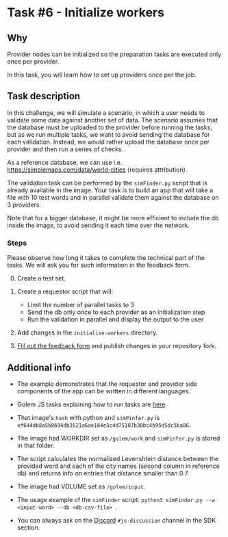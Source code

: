 
# Task #6 - Initialize workers

## Why

Provider nodes can be initialized so the preparation tasks are executed only once per provider.

In this task, you will learn how to set up providers once per the job. 

## Task description

In this challenge, we will simulate a scenario, in which a user needs to validate some data against another set of data. The scenario assumes that the database must be uploaded to the provider before running the tasks, but as we run multiple tasks, we want to avoid sending the database for each validation. Instead, we would rather upload the database once per provider and then run a series of checks.

As a reference database, we can use i.e. https://simplemaps.com/data/world-cities (requires attribution). 

The validation task can be performed by the `simFinder.py` script that is already available in the image. Your task is to build an app that will take a file with 10 test words and in parallel validate them against the database on 3 providers. 

Note that for a bigger database, it might be more efficient to include the db  inside the image, to avoid sending it each time over the network.

### Steps

Please observe how long it takes to complete the technical part of the tasks. We will ask you for such information in the feedback form.

0. Create a test set.

1. Create a requestor script that will:
    - Limit the number of parallel tasks to 3
    - Send the db only once to each provider as an initialization step
    - Run the validation in parallel and display the output to the user

3. Add changes in the `initialise-workers` directory.

4. [Fill out the feedback form](./FEEDBACK.md) and publish changes in your repository fork.

## Additional info

- The example demonstrates that the requestor and provider side components of the app can be written in different languages.

- Golem JS tasks explaining how to run tasks are [here](https://docs.golem.network/creators/javascript/examples/executing-tasks).

- That image's `hash` with python and `simPinfer.py` is `ef644db8a5b8694db3521a6ae164e5c4d75187b30bc4b95d5dc5ba06`.

- The image had WORKDIR set as `/golem/work` and `simPinfer.py` is stored in that folder.

- The script calculates the normalized Levenshtein distance between the provided word and each of the city names (second column in reference db) and returns info on entries that distance smaller than 0.7.

- The image had VOLUME set as `/golem/input`.

- The usage example of the `simFinder` script:
`python3 simFinder.py --w <input-word> --db <db-csv-file> `.

- You can always ask on the [Discord](https://chat.golem.network/) `#js-discussion` channel in the SDK section.

